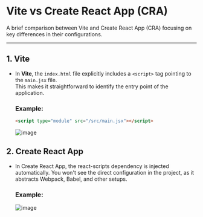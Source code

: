 # **Vite vs Create React App (CRA)**

A brief comparison between Vite and Create React App (CRA) focusing on key differences in their configurations.

---

## **1. Vite**

- In **Vite**, the `index.html` file explicitly includes a `<script>` tag pointing to the `main.jsx` file.  
  This makes it straightforward to identify the entry point of the application.

  ### **Example**:
  ```html
  <script type="module" src="/src/main.jsx"></script>
  ```

  ![image](https://github.com/user-attachments/assets/b5271da3-3c8f-491b-9385-1d1db3da2f09)

## **2. Create React App**

- In Create React App, the react-scripts dependency is injected automatically.
  You won't see the direct configuration in the project, as it abstracts Webpack, Babel, and other setups.

  ### **Example**:
  
   ![image](https://github.com/user-attachments/assets/ec95cbdf-7a99-4f6e-af49-7b42b024b65d)
  
